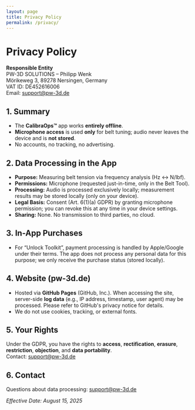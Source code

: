 ```yaml
---
layout: page
title: Privacy Policy
permalink: /privacy/
---
```


# Privacy Policy

**Responsible Entity**  
PW-3D SOLUTIONS – Philipp Wenk  
Mörikeweg 3, 89278 Nersingen, Germany  
VAT ID: DE452616006  
Email: [support@pw-3d.de](mailto:support@pw-3d.de)

## 1. Summary

- The **CalibraOps™** app works **entirely offline**.
- **Microphone access** is used **only** for belt tuning; audio never leaves the device and is **not stored**.
- No accounts, no tracking, no advertising.

## 2. Data Processing in the App

- **Purpose:** Measuring belt tension via frequency analysis (Hz ↔ N/lbf).
- **Permissions:** Microphone (requested just-in-time, only in the Belt Tool).
- **Processing:** Audio is processed exclusively locally; measurement results may be stored locally (only on your device).
- **Legal Basis:** Consent (Art. 6(1)(a) GDPR) by granting microphone permission; you can revoke this at any time in your device settings.
- **Sharing:** None. No transmission to third parties, no cloud.

## 3. In-App Purchases

- For “Unlock Toolkit”, payment processing is handled by Apple/Google under their terms. The app does not process any personal data for this purpose; we only receive the purchase status (stored locally).

## 4. Website (pw-3d.de)

- Hosted via **GitHub Pages** (GitHub, Inc.). When accessing the site, server-side **log data** (e.g., IP address, timestamp, user agent) may be processed. Please refer to GitHub's privacy notice for details.
- We do not use cookies, tracking, or external fonts.

## 5. Your Rights

Under the GDPR, you have the rights to **access**, **rectification**, **erasure**, **restriction**, **objection**, and **data portability**.  
Contact: [support@pw-3d.de](mailto:support@pw-3d.de)

## 6. Contact

Questions about data processing: [support@pw-3d.de](mailto:support@pw-3d.de)

*Effective Date: August 15, 2025*

